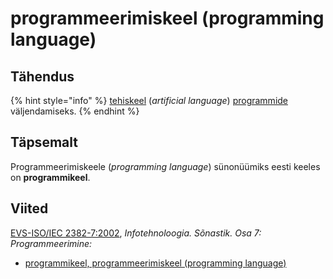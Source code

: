 # programmeerimiskeel \(programming language\)

## Tähendus

{% hint style="info" %}
[tehiskeel](tehiskeel-artificial-language.md) \(_artificial language_\) [programmide](programm-program.md) väljendamiseks.
{% endhint %}

## Täpsemalt

Programmeerimiskeele \(_programming language_\) sünonüümiks eesti keeles on **programmikeel**.

## Viited

[EVS-ISO/IEC 2382-7:2002](https://www.evs.ee/et/evs-iso-iec-2382-7-2002), _Infotehnoloogia. Sõnastik. Osa 7: Programmeerimine:_

* [programmikeel, programmeerimiskeel \(programming language\)](http://www.eki.ee/dict/its/index.cgi?Q=D0AB8D85-6C03-1014-88DC-FC5F0DBED45A&F=GUID&C01=1&C02=0&C10=1)

